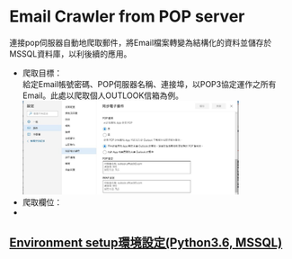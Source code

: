# Email Crawler from POP server
連接pop伺服器自動地爬取郵件，將Email檔案轉變為結構化的資料並儲存於MSSQL資料庫，以利後續的應用。
<ul>
  <li>爬取目標：</li>
  給定Email帳號密碼、POP伺服器名稱、連接埠，以POP3協定運作之所有Email。此處以爬取個人OUTLOOK信箱為例。
  <img src="https://github.com/superRenh/Email-Crawler/blob/master/images/pop%E8%A8%AD%E5%AE%9A.JPG" width="80%" height="80%" style="float.center">
  <li>爬取欄位：</li>
  <li></li>
</ul>

## <ins>Environment setup環境設定(Python3.6, MSSQL)<ins>
